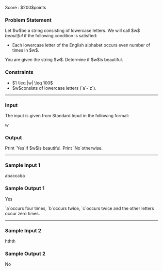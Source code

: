 
<div>

<span>

<span>

<p>
Score : $200$points
</p>

<div>

<section>

### **Problem Statement**

<p>
Let $w$be a string consisting of lowercase letters.
We will call $w$
<em>
beautiful
</em>
if the following condition is satisfied:
</p>

<ul>

<li>
Each lowercase letter of the English alphabet occurs even number of times in $w$.
</li>

</ul>

<p>
You are given the string $w$. Determine if $w$is beautiful.
</p>

</section>

</div>

<div>

<section>

### **Constraints**

<ul>

<li>
$1 \leq |w| \leq 100$
</li>

<li>
$w$consists of lowercase letters (`a`-`z`).
</li>

</ul>

</section>

</div>

---

<div>

<div>

<section>

### **Input**

<p>
The input is given from Standard Input in the following format:
</p>

<div>

$w$
</div>

</section>

</div>

<div>

<section>

### **Output**

<p>
Print `Yes`if $w$is beautiful. Print `No`otherwise.
</p>

</section>

</div>

</div>

---

<div>

<section>

### **Sample Input 1**

<div>

abaccaba

</div>

</section>

</div>

<div>

<section>

### **Sample Output 1**

<div>

Yes

</div>

<p>
`a`occurs four times, `b`occurs twice, `c`occurs twice and the other letters occur zero times.
</p>

</section>

</div>

---

<div>

<section>

### **Sample Input 2**

<div>

hthth

</div>

</section>

</div>

<div>

<section>

### **Sample Output 2**

<div>

No

</div>

</section>

</div>

</span>

</span>

</div>
